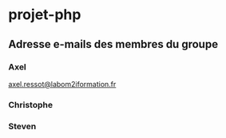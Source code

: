 # projet-php

## Adresse e-mails des membres du groupe

### Axel
axel.ressot@labom2iformation.fr

### Christophe


### Steven

